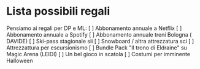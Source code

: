 # Lista possibili regali

Pensiamo ai regali per DP e ML:
[ ] Abbonamento annuale a Netflix
[ ] Abbonamento annuale a Spotify
[ ] Abbonamento annuale treni Bologna ( DAVIDE)
[ ] Ski-pass stagionale sii
[ ] Snowboard / altra attrezzatura sci
[ ] Attrezzattura per escursionismo
[ ] Bundle Pack "Il trono di Eldraine" su Magic Arena (LEIDI)
[ ] Un bel gioco in scatola
[ ] Costumi per imminente Halloween
